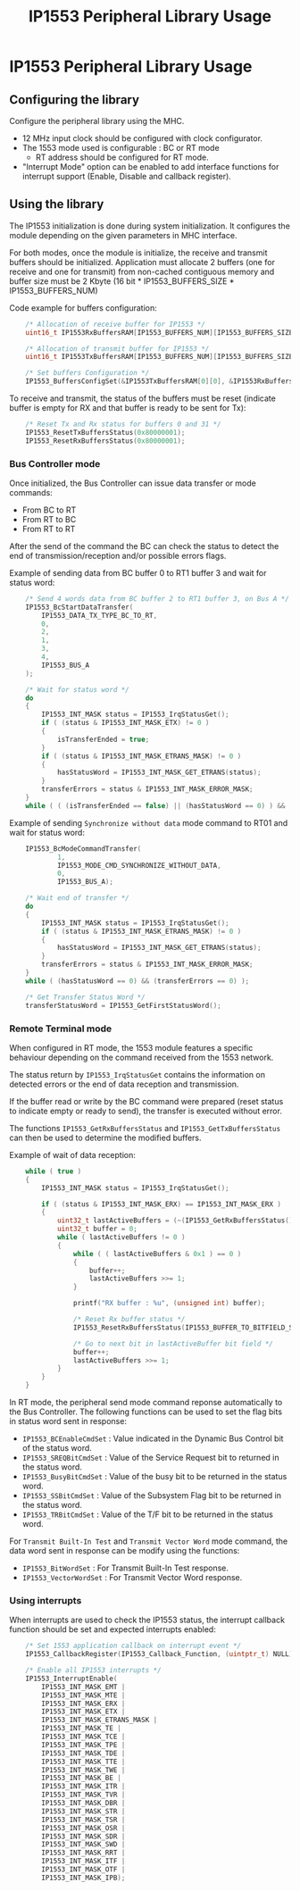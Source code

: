 ﻿---
grand_parent: Peripheral libraries
parent: IP1553 Peripheral Library
title: IP1553 Peripheral Library Usage
has_toc: true
nav_order: 1
---

# IP1553 Peripheral Library Usage

## Configuring the library

Configure the peripheral library using the MHC.

* 12 MHz input clock should be configured with clock configurator.
* The 1553 mode used is configurable : BC or RT mode
    * RT address should be configured for RT mode.
* "Interrupt Mode" option can be enabled to add interface functions for interrupt support (Enable, Disable and callback register).

## Using the library

The IP1553 initialization is done during system initialization. It configures the module depending on the given parameters in MHC interface.

For both modes, once the module is initialize, the receive and transmit buffers should be initialized. Application must allocate 2 buffers (one for receive and one for transmit) from non-cached contiguous memory and buffer size must be 2 Kbyte (16 bit * IP1553_BUFFERS_SIZE * IP1553_BUFFERS_NUM)

Code example for buffers configuration:

```c
    /* Allocation of receive buffer for IP1553 */
    uint16_t IP1553RxBuffersRAM[IP1553_BUFFERS_NUM][IP1553_BUFFERS_SIZE] __attribute__((aligned (32)))__attribute__((space(data), section (".ram_nocache")));

    /* Allocation of transmit buffer for IP1553 */
    uint16_t IP1553TxBuffersRAM[IP1553_BUFFERS_NUM][IP1553_BUFFERS_SIZE] __attribute__((aligned (32)))__attribute__((space(data), section (".ram_nocache")));

    /* Set buffers Configuration */
    IP1553_BuffersConfigSet(&IP1553TxBuffersRAM[0][0], &IP1553RxBuffersRAM[0][0]);
```

To receive and transmit, the status of the buffers must be reset (indicate buffer is empty for RX and that buffer is ready to be sent for Tx):

```c
    /* Reset Tx and Rx status for buffers 0 and 31 */
    IP1553_ResetTxBuffersStatus(0x80000001);
    IP1553_ResetRxBuffersStatus(0x80000001);
```

### Bus Controller mode

Once initialized, the Bus Controller can issue data transfer or mode commands:
* From BC to RT
* From RT to BC
* From RT to RT

After the send of the command the BC can check the status to detect the end of transmission/reception and/or possible errors flags.

Example of sending data from BC buffer 0 to RT1 buffer 3 and wait for status word:

```c
    /* Send 4 words data from BC buffer 2 to RT1 buffer 3, on Bus A */
    IP1553_BcStartDataTransfer(
        IP1553_DATA_TX_TYPE_BC_TO_RT,
        0,
        2,
        1,
        3,
        4,
        IP1553_BUS_A
    );

    /* Wait for status word */
    do
    {
        IP1553_INT_MASK status = IP1553_IrqStatusGet();
        if ( (status & IP1553_INT_MASK_ETX) != 0 )
        {
            isTransferEnded = true;
        }
        if ( (status & IP1553_INT_MASK_ETRANS_MASK) != 0 )
        {
            hasStatusWord = IP1553_INT_MASK_GET_ETRANS(status);
        }
        transferErrors = status & IP1553_INT_MASK_ERROR_MASK;
    }
    while ( ( (isTransferEnded == false) || (hasStatusWord == 0) ) && (transferErrors == 0) );
```

Example of sending  ```Synchronize without data``` mode command to RT01 and wait for status word:

```c
    IP1553_BcModeCommandTransfer(
            1,
            IP1553_MODE_CMD_SYNCHRONIZE_WITHOUT_DATA,
            0,
            IP1553_BUS_A);

    /* Wait end of transfer */
    do
    {
        IP1553_INT_MASK status = IP1553_IrqStatusGet();
        if ( (status & IP1553_INT_MASK_ETRANS_MASK) != 0 )
        {
            hasStatusWord = IP1553_INT_MASK_GET_ETRANS(status);
        }
        transferErrors = status & IP1553_INT_MASK_ERROR_MASK;
    }
    while ( (hasStatusWord == 0) && (transferErrors == 0) );

    /* Get Transfer Status Word */
    transferStatusWord = IP1553_GetFirstStatusWord();
```

### Remote Terminal mode

When configured in RT mode, the 1553 module features a specific behaviour depending on the command received from the 1553 network.

The status return by ```IP1553_IrqStatusGet``` contains the information on detected errors or the end of data reception and transmission.

If the buffer read or write by the BC command were prepared (reset status to indicate empty or ready to send), the transfer is executed without error.

The functions ```IP1553_GetRxBuffersStatus``` and ```IP1553_GetTxBuffersStatus``` can then be used to determine the modified buffers.

Example of wait of data reception:

```c
    while ( true )
    {
        IP1553_INT_MASK status = IP1553_IrqStatusGet();

        if ( (status & IP1553_INT_MASK_ERX) == IP1553_INT_MASK_ERX )
        {
            uint32_t lastActiveBuffers = (~(IP1553_GetRxBuffersStatus())) & 0x80000001;
            uint32_t buffer = 0;
            while ( lastActiveBuffers != 0 )
            {
                while ( ( lastActiveBuffers & 0x1 ) == 0 )
                {
                    buffer++;
                    lastActiveBuffers >>= 1;
                }

                printf("RX buffer : %u", (unsigned int) buffer);

                /* Reset Rx buffer status */
                IP1553_ResetRxBuffersStatus(IP1553_BUFFER_TO_BITFIELD_SA(buffer));

                /* Go to next bit in lastActiveBuffer bit field */
                buffer++;
                lastActiveBuffers >>= 1;
            }
        }
    }
```

In RT mode, the peripheral send mode command reponse automatically to the Bus Controller.
The following functions can be used to set the flag bits in status word sent in response:
* ```IP1553_BCEnableCmdSet``` : Value indicated in the Dynamic Bus Control bit of the status word.
* ```IP1553_SREQBitCmdSet``` : Value of the Service Request bit to returned in the status word.
* ```IP1553_BusyBitCmdSet``` : Value of the busy bit to be returned in the status word.
* ```IP1553_SSBitCmdSet``` : Value of the Subsystem Flag bit to be returned in the status word.
* ```IP1553_TRBitCmdSet``` : Value of the T/F bit to be returned in the status word.

For ```Transmit Built-In Test``` and ```Transmit Vector Word``` mode command, the data word sent in response can be modify using the functions:
* ```IP1553_BitWordSet``` : For Transmit Built-In Test response.
* ```IP1553_VectorWordSet``` : For Transmit Vector Word response.

### Using interrupts

When interrupts are used to check the IP1553 status, the interrupt callback function should be set and expected interrupts enabled:

```c
    /* Set 1553 application callback on interrupt event */
    IP1553_CallbackRegister(IP1553_Callback_Function, (uintptr_t) NULL);

    /* Enable all IP1553 interrupts */
    IP1553_InterruptEnable(
        IP1553_INT_MASK_EMT |
        IP1553_INT_MASK_MTE |
        IP1553_INT_MASK_ERX |
        IP1553_INT_MASK_ETX |
        IP1553_INT_MASK_ETRANS_MASK |
        IP1553_INT_MASK_TE |
        IP1553_INT_MASK_TCE |
        IP1553_INT_MASK_TPE |
        IP1553_INT_MASK_TDE |
        IP1553_INT_MASK_TTE |
        IP1553_INT_MASK_TWE |
        IP1553_INT_MASK_BE |
        IP1553_INT_MASK_ITR |
        IP1553_INT_MASK_TVR |
        IP1553_INT_MASK_DBR |
        IP1553_INT_MASK_STR |
        IP1553_INT_MASK_TSR |
        IP1553_INT_MASK_OSR |
        IP1553_INT_MASK_SDR |
        IP1553_INT_MASK_SWD |
        IP1553_INT_MASK_RRT |
        IP1553_INT_MASK_ITF |
        IP1553_INT_MASK_OTF |
        IP1553_INT_MASK_IPB);
```
